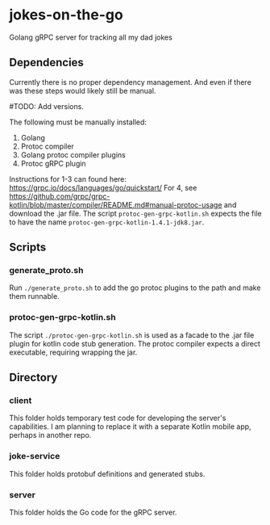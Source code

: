 # jokes-on-the-go
Golang gRPC server for tracking all my dad jokes

## Dependencies
Currently there is no proper dependency management. And even if there was these steps would likely still be manual.

#TODO: Add versions.

The following must be manually installed:
1. Golang
2. Protoc compiler
3. Golang protoc compiler plugins
4. Protoc gRPC plugin 

Instructions for 1-3 can found here: https://grpc.io/docs/languages/go/quickstart/
For 4, see https://github.com/grpc/grpc-kotlin/blob/master/compiler/README.md#manual-protoc-usage and download the .jar file. The script `protoc-gen-grpc-kotlin.sh` expects the file to have the name `protoc-gen-grpc-kotlin-1.4.1-jdk8.jar`.

## Scripts
### generate_proto.sh
Run `./generate_proto.sh` to add the go protoc plugins to the path and make them runnable. 

### protoc-gen-grpc-kotlin.sh
The script `./protoc-gen-grpc-kotlin.sh` is used as a facade to the .jar file plugin for kotlin code stub generation. The protoc compiler expects a direct executable, requiring wrapping the jar.

## Directory
### client
This folder holds temporary test code for developing the server's capabilities. I am planning to replace it with a separate Kotlin mobile app, perhaps in another repo.

### joke-service
This folder holds protobuf definitions and generated stubs.

### server
This folder holds the Go code for the gRPC server.
